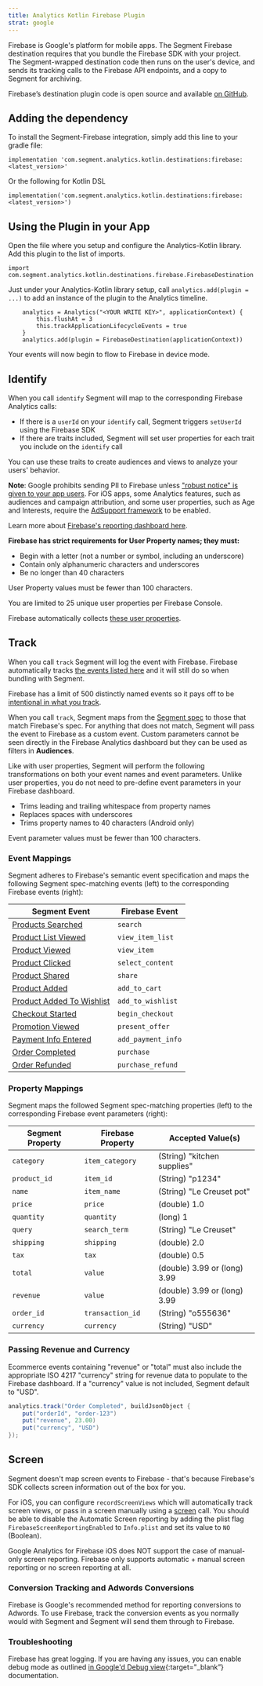```yaml
---
title: Analytics Kotlin Firebase Plugin
strat: google
---
```


Firebase is Google's platform for mobile apps. The Segment Firebase destination requires that you bundle the Firebase SDK with your project. The Segment-wrapped destination code then runs on the user's device, and sends its tracking calls to the Firebase API endpoints, and a copy to Segment for archiving.

Firebase’s destination plugin code is open source and available [on GitHub](https://github.com/segment-integrations/analytics-kotlin-firebase).

## Adding the dependency

To install the Segment-Firebase integration, simply add this line to your gradle file:

```
implementation 'com.segment.analytics.kotlin.destinations:firebase:<latest_version>'
```

Or the following for Kotlin DSL

```
implementation('com.segment.analytics.kotlin.destinations:firebase:<latest_version>')
```

## Using the Plugin in your App

Open the file where you setup and configure the Analytics-Kotlin library.  Add this plugin to the list of imports.

```
import com.segment.analytics.kotlin.destinations.firebase.FirebaseDestination
```

Just under your Analytics-Kotlin library setup, call `analytics.add(plugin = ...)` to add an instance of the plugin to the Analytics timeline.

```
    analytics = Analytics("<YOUR WRITE KEY>", applicationContext) {
        this.flushAt = 3
        this.trackApplicationLifecycleEvents = true
    }
    analytics.add(plugin = FirebaseDestination(applicationContext))
```

Your events will now begin to flow to Firebase in device mode.

## Identify

When you call `identify` Segment will map to the corresponding Firebase Analytics calls:

- If there is a `userId` on your `identify` call, Segment triggers `setUserId` using the Firebase SDK
- If there are traits included, Segment will set user properties for each trait you include on the `identify` call

You can use these traits to create audiences and views to analyze your users' behavior.

**Note**: Google prohibits sending PII to Firebase unless ["robust notice" is given to your app users](https://firebase.google.com/policies/analytics/). For iOS apps, some Analytics features, such as audiences and campaign attribution, and some user properties, such as Age and Interests, require the [AdSupport framework](https://developer.apple.com/reference/adsupport) to be enabled.

Learn more about [Firebase's reporting dashboard here](https://support.google.com/firebase/answer/6317517?hl=en&ref_topic=6317489).

**Firebase has strict requirements for User Property names; they must:**

- Begin with a letter (not a number or symbol, including an underscore)
- Contain only alphanumeric characters and underscores
- Be no longer than 40 characters

User Property values must be fewer than 100 characters.

You are limited to 25 unique user properties per Firebase Console.

Firebase automatically collects [these user properties](https://support.google.com/firebase/answer/6317486).

## Track

When you call `track` Segment will log the event with Firebase. Firebase automatically tracks [the events listed here](https://support.google.com/firebase/answer/6317485) and it will still do so when bundling with Segment.

Firebase has a limit of 500 distinctly named events so it pays off to be [intentional in what you track](/docs/protocols/tracking-plan/best-practices/).

When you call `track`, Segment maps from the [Segment spec](/docs/connections/spec/) to those that match Firebase's spec. For anything that does not match, Segment will pass the event to Firebase as a custom event. Custom parameters cannot be seen directly in the Firebase Analytics dashboard but they can be used as filters in **Audiences**.

Like with user properties, Segment will perform the following transformations on both your event names and event parameters. Unlike user properties, you do not need to pre-define event parameters in your Firebase dashboard.

- Trims leading and trailing whitespace from property names
- Replaces spaces with underscores
- Trims property names to 40 characters (Android only)

Event parameter values must be fewer than 100 characters.

### Event Mappings

Segment adheres to Firebase's semantic event specification and maps the following Segment spec-matching events (left) to the corresponding Firebase events (right):

| Segment Event                                                                               | Firebase Event     |
| ------------------------------------------------------------------------------------------- | ------------------ |
| [Products Searched](/docs/connections/spec/ecommerce/v2/#products-searched)                 | `search`           |
| [Product List Viewed](/docs/connections/spec/ecommerce/v2/#product-list-viewed)             | `view_item_list`   |
| [Product Viewed](/docs/connections/spec/ecommerce/v2/#product-viewed)                       | `view_item`        |
| [Product Clicked](/docs/connections/spec/ecommerce/v2/#product-clicked)                     | `select_content`   |
| [Product Shared](/docs/connections/spec/ecommerce/v2/#product-shared)                       | `share`            |
| [Product Added](/docs/connections/spec/ecommerce/v2/#product-added)                         | `add_to_cart`      |
| [Product Added To Wishlist](/docs/connections/spec/ecommerce/v2/#product-added-to-wishlist) | `add_to_wishlist`  |
| [Checkout Started](/docs/connections/spec/ecommerce/v2/#checkout-started)                   | `begin_checkout`   |
| [Promotion Viewed](/docs/connections/spec/ecommerce/v2/#promotion-viewed)                   | `present_offer`    |
| [Payment Info Entered](/docs/connections/spec/ecommerce/v2/#payment-info-entered)           | `add_payment_info` |
| [Order Completed](/docs/connections/spec/ecommerce/v2/#order-completed)                     | `purchase`         |
| [Order Refunded](/docs/connections/spec/ecommerce/v2/#order-refunded)                       | `purchase_refund`  |

### Property Mappings

Segment maps the followed Segment spec-matching properties (left) to the corresponding Firebase event parameters (right):

| Segment Property | Firebase Property | Accepted Value(s)            |
| ---------------- | ----------------- | ---------------------------- |
| `category`       | `item_category`   | (String) "kitchen supplies"  |
| `product_id`     | `item_id`         | (String) "p1234"             |
| `name`           | `item_name`       | (String) "Le Creuset pot"    |
| `price`          | `price`           | (double) 1.0                 |
| `quantity`       | `quantity`        | (long) 1                     |
| `query`          | `search_term`     | (String) "Le Creuset"        |
| `shipping`       | `shipping`        | (double) 2.0                 |
| `tax`            | `tax`             | (double) 0.5                 |
| `total`          | `value`           | (double) 3.99 or (long) 3.99 |
| `revenue`        | `value`           | (double) 3.99 or (long) 3.99 |
| `order_id`       | `transaction_id`  | (String) "o555636"           |
| `currency`       | `currency`        | (String) "USD"               |

### Passing Revenue and Currency

Ecommerce events containing "revenue" or "total" must also include the appropriate ISO 4217 "currency" string for revenue data to populate to the Firebase dashboard. If a "currency" value is not included, Segment default to "USD".



```java
analytics.track("Order Completed", buildJsonObject {
    put("orderId", "order-123")
    put("revenue", 23.00)
    put("currency", "USD")
});
```

## Screen

Segment doesn't map screen events to Firebase - that's because Firebase's SDK collects screen information out of the box for you.

For iOS, you can configure `recordScreenViews` which will automatically track screen views, or pass in a screen manually using a [screen](/docs/connections/spec/screen/) call. You should be able to disable the Automatic Screen reporting by adding the plist flag `FirebaseScreenReportingEnabled` to `Info.plist` and set its value to `NO` (Boolean).

Google Analytics for Firebase iOS does NOT support the case of manual-only screen reporting. Firebase only supports automatic + manual screen reporting or no screen reporting at all.

### **Conversion Tracking and Adwords Conversions**

Firebase is Google's recommended method for reporting conversions to Adwords. To use Firebase, track the conversion events as you normally would with Segment and Segment will send them through to Firebase.

### Troubleshooting

Firebase has great logging. If you are having any issues, you can enable debug mode as outlined [in Google'd Debug view](https://firebase.google.com/docs/analytics/debugview){:target="_blank”} documentation.